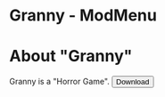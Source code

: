 <div class="topmessage2">
    <h1 class="h3">Granny - ModMenu</h1>
</div>
<div class="message2">
    <h1 class="h4">About "Granny"</h1>
    <r>Granny is a "Horror Game".</r>
    <button class="download" onclick="link('https://github.com/ZeroZipp/Mods/releases/download/Granny-v1.7.3/ZeroZipp-Granny-v1.7.3.apk')">Download</button>
</div>